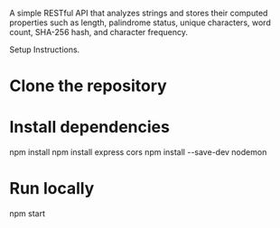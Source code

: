 A simple RESTful API that analyzes strings and stores their computed properties such as length, 
palindrome status, unique characters, word count, SHA-256 hash, and character frequency.

Setup Instructions.

# Clone the repository

# Install dependencies
npm install
npm install express cors
npm install --save-dev nodemon

# Run locally
npm start
